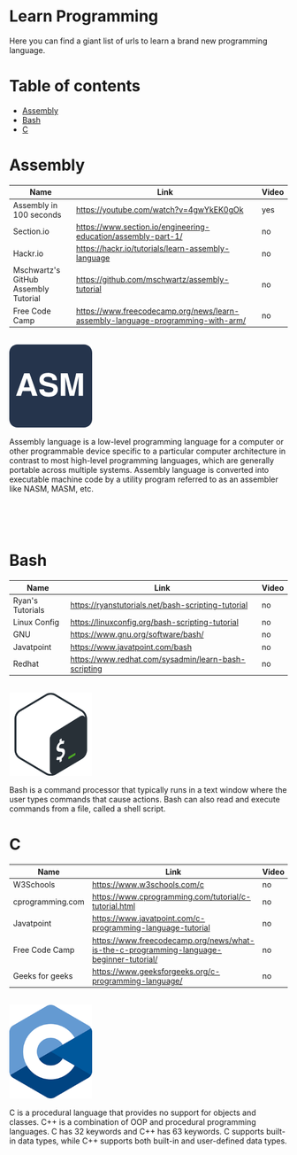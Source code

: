 # Learn Programming
Here you can find a giant list of urls to learn a brand new programming language.

# Table of contents
- [Assembly](#assembly)
- [Bash](#bash)
- [C](#c)

# Assembly
| Name | Link | Video |
| ---- | ---- | ----- |
| Assembly in 100 seconds | https://youtube.com/watch?v=4gwYkEK0gOk | yes |
| Section.io | https://www.section.io/engineering-education/assembly-part-1/ | no |
| Hackr.io | https://hackr.io/tutorials/learn-assembly-language | no |
| Mschwartz's GitHub Assembly Tutorial | https://github.com/mschwartz/assembly-tutorial | no |
| Free Code Camp | https://www.freecodecamp.org/news/learn-assembly-language-programming-with-arm/ | no |

<br>
<div>
    <img src="./images/asm.png" alt="Assembly Programming Language Logo" width="150px">
    <p>Assembly language is a low-level programming language for a computer or other programmable device specific to a particular computer architecture in contrast to most high-level programming languages, which are generally portable across multiple systems. Assembly language is converted into executable machine code by a utility program referred to as an assembler like NASM, MASM, etc.</p>
</div>
<br><br><br>

# Bash
| Name | Link | Video |
| ---- | ---- | ----- |
| Ryan's Tutorials | https://ryanstutorials.net/bash-scripting-tutorial | no |
| Linux Config | https://linuxconfig.org/bash-scripting-tutorial | no |
| GNU | https://www.gnu.org/software/bash/ | no |
| Javatpoint | https://www.javatpoint.com/bash | no |
| Redhat | https://www.redhat.com/sysadmin/learn-bash-scripting | no |

<br>
<div>
    <img src="./images/bash.png" alt="Bash Logo" width="150px">
    <p>Bash is a command processor that typically runs in a text window where the user types commands that cause actions. Bash can also read and execute commands from a file, called a shell script.</p>
</div>

# C
| Name | Link | Video |
| ---- | ---- | ----- |
| W3Schools | https://www.w3schools.com/c | no |
| cprogramming.com | https://www.cprogramming.com/tutorial/c-tutorial.html | no |
| Javatpoint | https://www.javatpoint.com/c-programming-language-tutorial | no |
| Free Code Camp | https://www.freecodecamp.org/news/what-is-the-c-programming-language-beginner-tutorial/ | no |
| Geeks for geeks | https://www.geeksforgeeks.org/c-programming-language/ | no |

<br>
<div>
    <img src="./images/c.png" alt="C Logo" width="150px">
    <p>C is a procedural language that provides no support for objects and classes. C++ is a combination of OOP and procedural programming languages. C has 32 keywords and C++ has 63 keywords. C supports built-in data types, while C++ supports both built-in and user-defined data types.</p>
</div>
